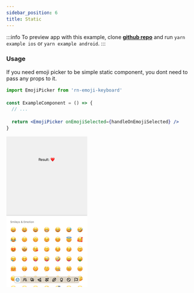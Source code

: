 ```yaml
---
sidebar_position: 6
title: Static
---
```


:::info
To preview app with this example, clone [**github repo**](https://github.com/TheWidlarzGroup/rn-emoji-keyboard.git) and run `yarn example ios` or `yarn example android`.
:::

### Usage

If you need emoji picker to be simple static component, you dont need to pass any props to it.

```jsx
import EmojiPicker from 'rn-emoji-keyboard'

const ExampleComponent = () => {
  // ...

  return <EmojiPicker onEmojiSelected={handleOnEmojiSelected} />
}
```

![Preview](../../../assets/img/static-preview.jpg)
